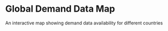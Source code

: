 # Global Demand Data Map
An interactive map showing demand data availability for different countries 
